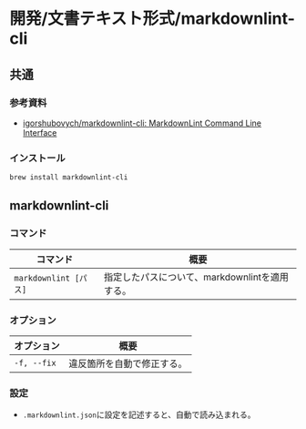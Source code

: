 # 開発/文書テキスト形式/markdownlint-cli

## 共通

### 参考資料

- [igorshubovych/markdownlint-cli: MarkdownLint Command Line Interface](https://github.com/igorshubovych/markdownlint-cli)

### インストール

```bash
brew install markdownlint-cli
```

## markdownlint-cli

### コマンド

| コマンド              | 概要                                           |
| --------------------- | ---------------------------------------------- |
| `markdownlint [パス]` | 指定したパスについて、markdownlintを適用する。 |

### オプション

|オプション|概要|
|---|---|
|`-f, --fix`|違反箇所を自動で修正する。|

### 設定

- `.markdownlint.json`に設定を記述すると、自動で読み込まれる。
